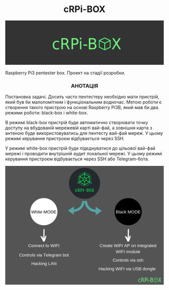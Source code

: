 <h1 align=center>cRPi-BOX</h1>
<p><img src='/img/crpi-box_cover(twitter).png'></p>
Raspberry Pi3 pentester box.
Проект на стадії розробки.
<h3 align=center>АНОТАЦІЯ</h3>

<p>Постановка задачі. Досить часто пентестеру необхідно мати пристрій, який був би малопомітним і функціональним водночас. 
Мeтoю poбoти є створення такого пристрою на основі Raspberry Pi3B, який мав би два режими роботи: black-box і white-box.</p>

<p>В режимі black-box пристрій буде автоматично створювати точку доступу на вбудованій мережевій карті вай-фай, а зовнішня карта з антеною буде використовуватись для пентесту вай-фай мереж. У цьому режимі керування пристроєм відбувається через SSH.<p/>
<p>У режимі white-box пристрій буде підєднуватися до цільової вай-фай мережі і проводити внутрішній аудит локальної мережі. У цьому режимі керування пристроєм відбувається через SSH або Telegram-бота.</p>
<p align=center><img src="/img/White MODE.png"></p>
